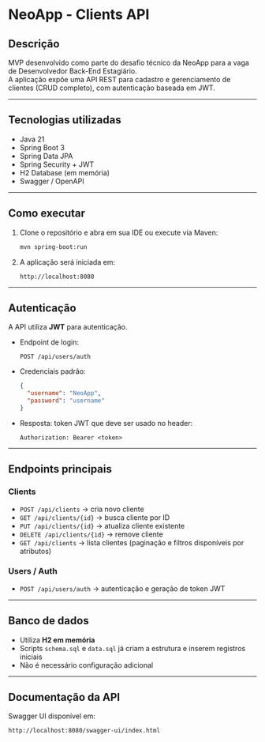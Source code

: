 # NeoApp - Clients API

## Descrição
MVP desenvolvido como parte do desafio técnico da NeoApp para a vaga de Desenvolvedor Back-End Estagiário.  
A aplicação expõe uma API REST para cadastro e gerenciamento de clientes (CRUD completo), com autenticação baseada em JWT.

---

## Tecnologias utilizadas
- Java 21
- Spring Boot 3
- Spring Data JPA
- Spring Security + JWT
- H2 Database (em memória)
- Swagger / OpenAPI

---

## Como executar
1. Clone o repositório e abra em sua IDE ou execute via Maven:
   ```bash
   mvn spring-boot:run
   ```
2. A aplicação será iniciada em:
   ```
   http://localhost:8080
   ```

---

## Autenticação
A API utiliza **JWT** para autenticação.

- Endpoint de login:
  ```
  POST /api/users/auth
  ```
- Credenciais padrão:
  ```json
  {
    "username": "NeoApp",
    "password": "username"
  }
  ```
- Resposta: token JWT que deve ser usado no header:
  ```
  Authorization: Bearer <token>
  ```

---

## Endpoints principais

### Clients
- `POST /api/clients` → cria novo cliente  
- `GET /api/clients/{id}` → busca cliente por ID  
- `PUT /api/clients/{id}` → atualiza cliente existente  
- `DELETE /api/clients/{id}` → remove cliente  
- `GET /api/clients` → lista clientes (paginação e filtros disponíveis por atributos)

### Users / Auth
- `POST /api/users/auth` → autenticação e geração de token JWT  

---

## Banco de dados
- Utiliza **H2 em memória**  
- Scripts `schema.sql` e `data.sql` já criam a estrutura e inserem registros iniciais  
- Não é necessário configuração adicional

---

## Documentação da API
Swagger UI disponível em:
```
http://localhost:8080/swagger-ui/index.html
```
